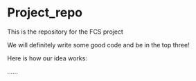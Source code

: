 # Project_repo
This is the repository for the FCS project

We will definitely write some good code and be in the top three!

Here is how our idea works:


......
